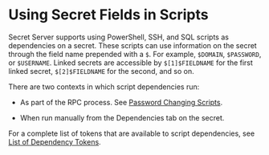 [title]: # (Using Secret Fields in Scripts)
[tags]: # (REST API,API,Scripting,PowerShell,secret fields,dependency tokens)
[priority]: # (1000)

# Using Secret Fields in Scripts

Secret Server supports using PowerShell, SSH, and SQL scripts as dependencies on a secret. These scripts can use information on the secret through the field name prepended with a `$`.  For example, `$DOMAIN`, `$PASSWORD`, or `$USERNAME`. Linked secrets are accessible by `$[1]$FIELDNAME` for the first linked secret, `$[2]$FIELDNAME` for the second, and so on.

There are two contexts in which script dependencies run:

- As part of the RPC process. See [Password Changing Scripts](../../remote-password-changing/custom-password-changers/password-changing-scripts/index.md).

- When run manually from the Dependencies tab on the secret.

For a complete list of tokens that are available to script dependencies, see [List of Dependency Tokens](../dependency-tokens/index.md).